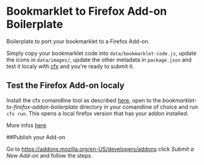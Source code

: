 # Bookmarklet to Firefox Add-on Boilerplate

Boilerplate to port your bookmarklet to a Firefox Add-on.

Simply copy your bookmarklet code into `data/bookmarklet-code.js`, update the icons in `data/images/`, update the other metadata in `package.json` and test it localy with [cfx](https://developer.mozilla.org/en-US/Add-ons/SDK/Tutorials/Installation) and you're ready to submit it.



## Test the Firefox Add-on localy

Install the cfx comandline tool as described [here](https://developer.mozilla.org/en-US/Add-ons/SDK/Tutorials/Installation), open to the _bookmarklet-to-firefox-addon-boilerplate_ directory in your comandline of choice and run `cfx run`.
This opens a local firefox version that has your addon installed.

More infos [here](https://developer.mozilla.org/en-US/Add-ons/SDK/Tutorials/Getting_started)


##Publish your Add-on

Go to https://addons.mozilla.org/en-US/developers/addons click _Submit a New Add-on_ and follow the steps.